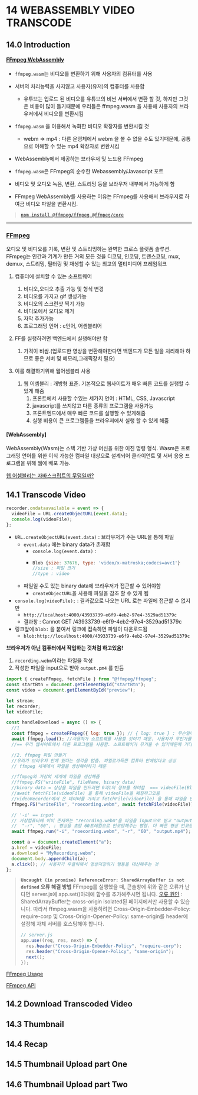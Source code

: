 # 14 WEBASSEMBLY VIDEO TRANSCODE

## 14.0 Introduction

#### [FFmpeg WebAssembly](https://github.com/ffmpegwasm/ffmpeg.wasm)

- `ffmpeg.wasm`는 비디오를 변환하기 위해 사용자의 컴퓨터를 사용
- 서버의 처리능력을 사지않고 사용자(유저)의 컴퓨터를 사용함

  - 유투브는 업로드 된 비디오를 유튜브의 비싼 서버에서 변환 할 것, 하지만 그것은 비용이 많이 들기때문에 우리들은 ffmpeg.wasm 을 사용해 사용자의 브라우저에서 비디오를 변환시킴

- `ffmpeg.wasm` 을 이용해서 녹화한 비디오 확장자를 변환시킬 것

  - webm => mp4 : 다른 운영체에서 webm 을 볼 수 없을 수도 있기때문에, 공통으로 이해할 수 있는 mp4 확장자로 변환시킴

- WebAssembly에서 제공하는 브라우저 및 노드용 FFmpeg
- `ffmpeg.wasm`은 FFmpeg의 순수한 Webassembly/Javascript 포트
- 비디오 및 오디오 녹음, 변환, 스트리밍 등을 브라우저 내부에서 가능하게 함
- FFmpeg WebAssembly를 사용하는 이유는 FFmpeg를 사용해서 브라우저로 하여금 비디오 파일을 변환시킴.

> [`npm install @ffmpeg/ffmpeg @ffmpeg/core`](https://www.npmjs.com/package/@ffmpeg/ffmpeg)

---

### [FFmpeg](https://www.ffmpeg.org/)

오디오 및 비디오를 기록, 변환 및 스트리밍하는 완벽한 크로스 플랫폼 솔루션.
FFmpeg는 인간과 기계가 만든 거의 모든 것을 디코딩, 인코딩, 트랜스코딩, mux, demux, 스트리밍, 필터링 및 재생할 수 있는 최고의 멀티미디어 프레임워크

1.  컴퓨터에 설치할 수 있는 소프트웨어

    1.  비디오,오디오 추출 가능 및 형식 변경
    2.  비디오를 가지고 gif 생성가능
    3.  비디오의 스크린샷 찍기 가능
    4.  비디오에서 오디오 제거
    5.  자막 추가가능
    6.  프로그래밍 언어 : c언어, 어셈블리어

2.  FF를 실행하려면 백엔드에서 실행해야만 함
    1.  가격이 비쌈.(업로드한 영상을 변환해야한다면 백엔드가 모든 일을 처리해야 하므로 좋은 서버 및 메모리,그래픽장치 필요)
3.  이를 해결하기위해 웹어셈블리 사용
    1.  웹 어셈블리 : 개방형 표준. 기본적으로 웹사이트가 매우 빠른 코드를 실행할 수 있게 해줌
        1.  프론트에서 사용할 수있는 세가지 언어 : HTML, CSS, Javascript
        2.  javascript를 쓰지않고 다른 종류의 프로그램을 사용가능
        3.  프론트엔드에서 매우 빠른 코드를 실행할 수 있게해줌
        4.  실행 비용이 큰 프로그램들을 브라우저에서 실행 할 수 있게 해줌

#### [WebAssembly]

WebAssembly(Wasm)는 스택 기반 가상 머신을 위한 이진 명령 형식.
Wasm은 프로그래밍 언어를 위한 이식 가능한 컴파일 대상으로 설계되어 클라이언트 및 서버 응용 프로그램을 위해 웹에 배포 가능.

[웹 어셈블리는 자바스크립트의 무덤일까?](https://www.youtube.com/watch?v=KjgDxBLv0bM)

## 14.1 Transcode Video

```js
recorder.ondataavailable = event => {
  videoFile = URL.createObjectURL(event.data);
  console.log(videoFile);
};
```

- `URL.createObjectURL(event.data)` : 브라우저가 주는 URL을 통해 파일
  - `event.data` 에는 binary data가 존재함
    - `console.log(event.data)` :
    - ```js
      Blob {size: 37676, type: 'video/x-matroska;codecs=avc1'}
      //size : 파일 크기
      //type : video
      ```
  - 파일일 수도 있는 binary data에 브라우저가 접근할 수 있어야함
    - `createObjectURL`을 사용해 파일을 참조 할 수 있게 됨
- `console.log(videoFile);` : 결과값으로 나오는 URL 로는 파일에 접근할 수 없지만
  - `http://localhost:4000/43933739-e6f9-4eb2-97e4-3529ad51379c`
  - 결과창 : Cannot GET /43933739-e6f9-4eb2-97e4-3529ad51379c
- 링크앞에 `blob:` 을 붙여서 링크에 접속하면 파일이 다운로드됨
  - `blob:http://localhost:4000/43933739-e6f9-4eb2-97e4-3529ad51379c`

**브라우저가 아닌 컴퓨터에서 작업하는 것처럼 하고있음!**

1. `recording.webm`이라는 파일을 작성
2. 작성한 파일을 input으로 받아 `output.pm4` 를 만듬

```js
import { createFFmpeg, fetchFile } from "@ffmpeg/ffmpeg";
const startBtn = document.getElementById("startBtn");
const video = document.getElementById("preview");

let stream;
let recorder;
let videoFile;

const handleDownload = async () => {
  //1
  const ffmpeg = createFFmpeg({ log: true }); // { log: true } : 무슨일이 벌어지고 있는지 콘솔에서 확인하고 싶음
  await ffmpeg.load(); //사용자가 소프트웨를 사용할 것이기 때문. 사용자가 무언가를 설치해서 javascript 가 아닌 코드를 사용함.
  //== 우리 웹사이트에서 다른 프로그램을 사용함. 소프트웨어가 무거울 수 있기때문에 기다려 줘야함

  //2. ffmpeg 파일 만들기
  //우리가 브라우저 안에 있다는 생각을 멈춤. 파일로가득한 컴퓨터 안에있다고 상상
  // ffmpeg 세계에서 파일을 생성해야하기 때문

  //ffmpeg의 가상의 세계에 파일을 생성해줌
  //ffmpeg.FS("writeFile", fileName, binary data)
  //binary data = 상상을 파일을 만드려면 0과1의 정보를 줘야함  === videoFile(Blob:....)
  //await fetchFile(videoFile) 을 통해 videoFile을 페칭하고있음
  //videoRecorder에서 온 데이터를 가지고 fetchFile(vidoeFile) 을 통해 파일을 만들어 냄
  ffmpeg.FS("writeFile", "roecording.webm", await fetchFile(videoFile));

  // '-i' == input
  // 가상컴퓨터에 이미 존재하는 "recording.webm"을 파일을 input으로 받고 "output.mp4"로 변환됨
  //  "-r", "60", : 영상을 초당 60프레임으로 인코딩해주는 명령. 더 빠른 영상 인코딩을 가능하게 해줌
  await ffmpeg.run("-i", "roecording.webm", "-r", "60", "output.mp4");

  const a = document.createElement("a");
  a.href = videoFile;
  a.download = "MyRecording.webm";
  document.body.appendChild(a);
  a.click(); // 사용자가 우클릭해서 영상저장하기 행동을 대신해주는 것
};
```

> **`Uncaught (in promise) ReferenceError: SharedArrayBuffer is not defined` 오류 해결 방법**
> FFmpeg를 실행했을 때, 콘솔창에 위와 같은 오류가 난다면 server.js에 app.set()아래에 함수를 추가해주시면 됩니다.
> [오류 원인](https://github.com/ffmpegwasm/ffmpeg.wasm/issues/263) : SharedArrayBuffer는 cross-origin isolated된 페이지에서만 사용할 수 있습니다. 따라서 ffmpeg.wasm을 사용하려면 Cross-Origin-Embedder-Policy: require-corp 및 Cross-Origin-Opener-Policy: same-origin를 header에 설정해 자체 서버를 호스팅해야 합니다.
>
> ```js
> // server.js
> app.use((req, res, next) => {
>   res.header("Cross-Origin-Embedder-Policy", "require-corp");
>   res.header("Cross-Origin-Opener-Policy", "same-origin");
>   next();
> });
> ```

[FFmpeg Usage](https://github.com/ffmpegwasm/ffmpeg.wasm#usage)

[FFmpeg API](https://github.com/ffmpegwasm/ffmpeg.wasm/blob/master/docs/api.md#api)

## 14.2 Download Transcoded Video

## 14.3 Thumbnail

## 14.4 Recap

## 14.5 Thumbnail Upload part One

## 14.6 Thumbnail Upload part Two

```

```
